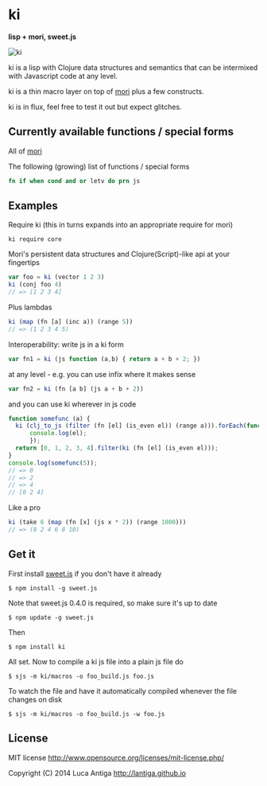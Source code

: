
# ki

**lisp + mori, sweet.js**

![ki](http://japanese.berkeley.edu/Pictures/L03/Kanji-ki.jpg)

ki is a lisp with Clojure data structures and semantics that can be intermixed with Javascript code at any level.

ki is a thin macro layer on top of [mori](https://github.com/swannodette/mori) plus a few constructs.

ki is in flux, feel free to test it out but expect glitches.


## Currently available functions / special forms

All of [mori](https://github.com/swannodette/mori) 

The following (growing) list of functions / special forms
```clojure
fn if when cond and or letv do prn js
```

## Examples

Require ki (this in turns expands into an appropriate require for mori)
```
ki require core
```

Mori's persistent data structures and Clojure(Script)-like api at your fingertips
```js
var foo = ki (vector 1 2 3)
ki (conj foo 4)
// => [1 2 3 4]
```

Plus lambdas
```js
ki (map (fn [a] (inc a)) (range 5))
// => (1 2 3 4 5)
```

Interoperability: write js in a ki form
```js
var fn1 = ki (js function (a,b) { return a + b + 2; })
```
at any level - e.g. you can use infix where it makes sense
```js
var fn2 = ki (fn [a b] (js a + b + 2))
```

and you can use ki wherever in js code
```js
function somefunc (a) {
  ki (clj_to_js (filter (fn [el] (is_even el)) (range a))).forEach(function(el) {
      console.log(el);
      });
  return [0, 1, 2, 3, 4].filter(ki (fn [el] (is_even el)));
}
console.log(somefunc(5));
// => 0 
// => 2 
// => 4 
// [0 2 4]
```

Like a pro
```js
ki (take 6 (map (fn [x] (js x * 2)) (range 1000)))
// => (0 2 4 6 8 10)
```


## Get it

First install [sweet.js](http://sweetjs.org) if you don't have it already

    $ npm install -g sweet.js

Note that sweet.js 0.4.0 is required, so make sure it's up to date

    $ npm update -g sweet.js

Then

    $ npm install ki

All set. Now to compile a ki js file into a plain js file do

    $ sjs -m ki/macros -o foo_build.js foo.js

To watch the file and have it automatically compiled whenever the file changes on disk

    $ sjs -m ki/macros -o foo_build.js -w foo.js


## License

MIT license http://www.opensource.org/licenses/mit-license.php/

Copyright (C) 2014 Luca Antiga http://lantiga.github.io


